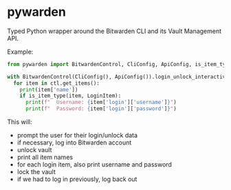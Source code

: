 # pywarden
Typed Python wrapper around the Bitwarden CLI and its Vault Management API.



Example:

```python
from pywarden import BitwardenControl, CliConfig, ApiConfig, is_item_type, LoginItem

with BitwardenControl(CliConfig(), ApiConfig()).login_unlock_interactive() as ctl:
  for item in ctl.get_items():
    print(item['name'])
    if is_item_type(item, LoginItem):
      print(f"  Username: {item['login']['username']}")
      print(f"  Password: {item['login']['password']}")
```

This will:

* prompt the user for their login/unlock data
* if necessary, log into Bitwarden account
* unlock vault
* print all item names
* for each login item, also print username and password
* lock the vault
* if we had to log in previously, log back out
